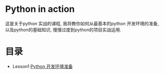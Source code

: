 # Python in action

这是关于python 实战的课程, 我将教你如何从最基本的python 开发环境的准备, 以及python的基础知识, 慢慢过度到python的项目实战运用.

# 目录

- Lesson1 [Python 开发环境准备](./lesson1/lesson1.md)